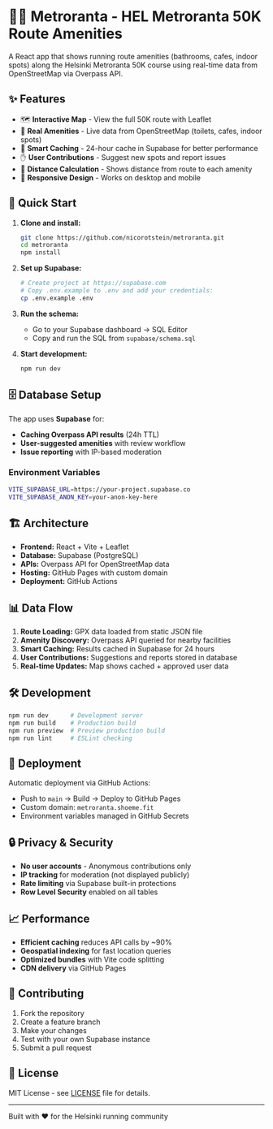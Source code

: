 # 🏃‍♂️ Metroranta - HEL Metroranta 50K Route Amenities

A React app that shows running route amenities (bathrooms, cafes, indoor spots) along the Helsinki Metroranta 50K course using real-time data from OpenStreetMap via Overpass API.

## ✨ Features

- 🗺️ **Interactive Map** - View the full 50K route with Leaflet
- 🚻 **Real Amenities** - Live data from OpenStreetMap (toilets, cafes, indoor spots)  
- 💾 **Smart Caching** - 24-hour cache in Supabase for better performance
- ✋ **User Contributions** - Suggest new spots and report issues
- 🎯 **Distance Calculation** - Shows distance from route to each amenity
- 📱 **Responsive Design** - Works on desktop and mobile

## 🚀 Quick Start

1. **Clone and install:**
   ```bash
   git clone https://github.com/nicorotstein/metroranta.git
   cd metroranta
   npm install
   ```

2. **Set up Supabase:**
   ```bash
   # Create project at https://supabase.com
   # Copy .env.example to .env and add your credentials:
   cp .env.example .env
   ```

3. **Run the schema:**
   - Go to your Supabase dashboard → SQL Editor
   - Copy and run the SQL from `supabase/schema.sql`

4. **Start development:**
   ```bash
   npm run dev
   ```

## 🗄️ Database Setup

The app uses **Supabase** for:
- **Caching Overpass API results** (24h TTL)
- **User-suggested amenities** with review workflow
- **Issue reporting** with IP-based moderation

### Environment Variables

```bash
VITE_SUPABASE_URL=https://your-project.supabase.co
VITE_SUPABASE_ANON_KEY=your-anon-key-here
```

## 🏗️ Architecture

- **Frontend:** React + Vite + Leaflet
- **Database:** Supabase (PostgreSQL)
- **APIs:** Overpass API for OpenStreetMap data
- **Hosting:** GitHub Pages with custom domain
- **Deployment:** GitHub Actions

## 📊 Data Flow

1. **Route Loading:** GPX data loaded from static JSON file
2. **Amenity Discovery:** Overpass API queried for nearby facilities
3. **Smart Caching:** Results cached in Supabase for 24 hours
4. **User Contributions:** Suggestions and reports stored in database
5. **Real-time Updates:** Map shows cached + approved user data

## 🛠️ Development

```bash
npm run dev      # Development server
npm run build    # Production build  
npm run preview  # Preview production build
npm run lint     # ESLint checking
```

## 🚀 Deployment

Automatic deployment via GitHub Actions:
- Push to `main` → Build → Deploy to GitHub Pages
- Custom domain: `metroranta.shoeme.fit`
- Environment variables managed in GitHub Secrets

## 🔒 Privacy & Security

- **No user accounts** - Anonymous contributions only
- **IP tracking** for moderation (not displayed publicly)
- **Rate limiting** via Supabase built-in protections
- **Row Level Security** enabled on all tables

## 📈 Performance

- **Efficient caching** reduces API calls by ~90%
- **Geospatial indexing** for fast location queries
- **Optimized bundles** with Vite code splitting
- **CDN delivery** via GitHub Pages

## 🤝 Contributing

1. Fork the repository
2. Create a feature branch
3. Make your changes
4. Test with your own Supabase instance
5. Submit a pull request

## 📝 License

MIT License - see [LICENSE](LICENSE) file for details.

---

Built with ❤️ for the Helsinki running community